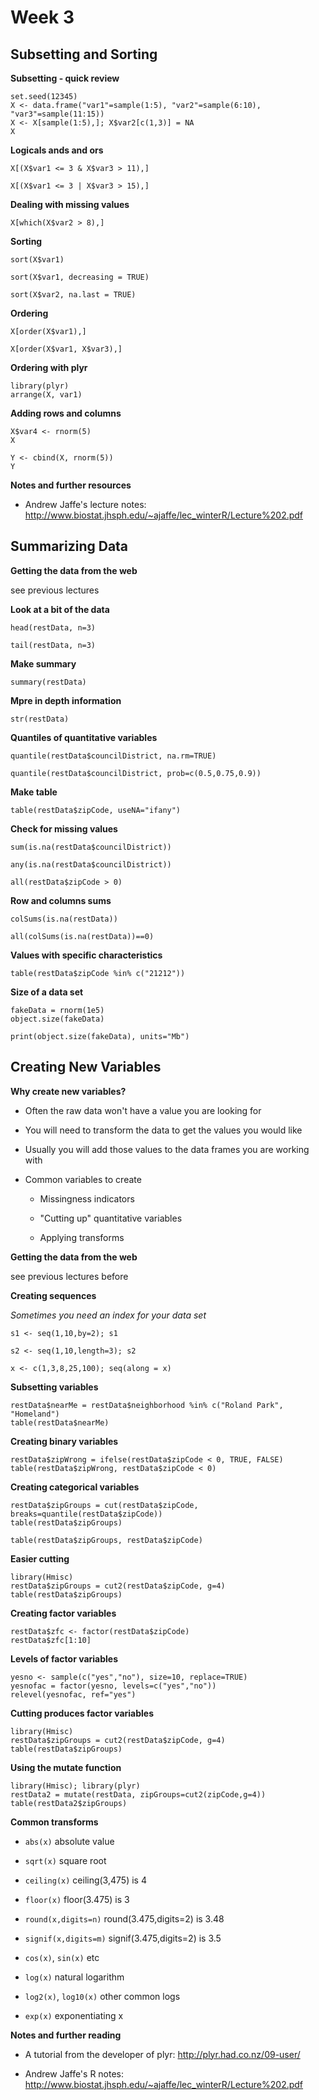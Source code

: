# Week 3

## Subsetting and Sorting

**Subsetting - quick review**

```
set.seed(12345)
X <- data.frame("var1"=sample(1:5), "var2"=sample(6:10), "var3"=sample(11:15))
X <- X[sample(1:5),]; X$var2[c(1,3)] = NA
X
```

**Logicals ands and ors**

```
X[(X$var1 <= 3 & X$var3 > 11),]
```

```
X[(X$var1 <= 3 | X$var3 > 15),]
```

**Dealing with missing values**

```
X[which(X$var2 > 8),]
```

**Sorting**

```
sort(X$var1)
```

```
sort(X$var1, decreasing = TRUE)
```

```
sort(X$var2, na.last = TRUE)
```

**Ordering**

```
X[order(X$var1),]
```

```
X[order(X$var1, X$var3),]
```

**Ordering with plyr**

```
library(plyr)
arrange(X, var1)
```

**Adding rows and columns**

```
X$var4 <- rnorm(5)
X
```

```
Y <- cbind(X, rnorm(5))
Y
```

**Notes and further resources**

* Andrew Jaffe's lecture notes: http://www.biostat.jhsph.edu/~ajaffe/lec_winterR/Lecture%202.pdf

## Summarizing Data

**Getting the data from the web**

see previous lectures

**Look at a bit of the data**

```
head(restData, n=3)
```

```
tail(restData, n=3)
```

**Make summary**

```
summary(restData)
```

**Mpre in depth information**

```
str(restData)
```

**Quantiles of quantitative variables**

```
quantile(restData$councilDistrict, na.rm=TRUE)
```

```
quantile(restData$councilDistrict, prob=c(0.5,0.75,0.9))
```

**Make table**

```
table(restData$zipCode, useNA="ifany")
```

**Check for missing values**

```
sum(is.na(restData$councilDistrict))
```

```
any(is.na(restData$councilDistrict))
```

```
all(restData$zipCode > 0)
```

**Row and columns sums**

```
colSums(is.na(restData))
```

```
all(colSums(is.na(restData))==0)
```

**Values with specific characteristics**

```
table(restData$zipCode %in% c("21212"))
```

**Size of a data set**

```
fakeData = rnorm(1e5)
object.size(fakeData)
```

```
print(object.size(fakeData), units="Mb")
```

## Creating New Variables

**Why create new variables?**

* Often the raw data won't have a value you are looking for

* You will need to transform the data to get the values you would like

* Usually you will add those values to the data frames you are working with

* Common variables to create

	* Missingness indicators
	
	* "Cutting up" quantitative variables
	
	* Applying transforms
	
**Getting the data from the web**

see previous lectures before

**Creating sequences**

*Sometimes you need an index for your data set*

```
s1 <- seq(1,10,by=2); s1
```

```
s2 <- seq(1,10,length=3); s2
```

```
x <- c(1,3,8,25,100); seq(along = x)
```

**Subsetting variables**

```
restData$nearMe = restData$neighborhood %in% c("Roland Park", "Homeland")
table(restData$nearMe)
```

**Creating binary variables**

```
restData$zipWrong = ifelse(restData$zipCode < 0, TRUE, FALSE)
table(restData$zipWrong, restData$zipCode < 0)
```

**Creating categorical variables**

```
restData$zipGroups = cut(restData$zipCode, breaks=quantile(restData$zipCode))
table(restData$zipGroups)
```

```
table(restData$zipGroups, restData$zipCode)
```

**Easier cutting**

```
library(Hmisc)
restData$zipGroups = cut2(restData$zipCode, g=4)
table(restData$zipGroups)
```

**Creating factor variables**

```
restData$zfc <- factor(restData$zipCode)
restData$zfc[1:10]
```

**Levels of factor variables**

```
yesno <- sample(c("yes","no"), size=10, replace=TRUE)
yesnofac = factor(yesno, levels=c("yes","no"))
relevel(yesnofac, ref="yes") 
```

**Cutting produces factor variables**

```
library(Hmisc)
restData$zipGroups = cut2(restData$zipCode, g=4)
table(restData$zipGroups)
```

**Using the mutate function**

```
library(Hmisc); library(plyr)
restData2 = mutate(restData, zipGroups=cut2(zipCode,g=4))
table(restData2$zipGroups)
```

**Common transforms**

* `abs(x)` absolute value

* `sqrt(x)` square root

* `ceiling(x)` ceiling(3,475) is 4

* `floor(x)` floor(3.475) is 3

* `round(x,digits=n)` round(3.475,digits=2) is 3.48

* `signif(x,digits=m)` signif(3.475,digits=2) is 3.5

* `cos(x)`, `sin(x)` etc

* `log(x)` natural logarithm

* `log2(x)`, `log10(x)` other common logs

* `exp(x)` exponentiating x

**Notes and further reading**

* A tutorial from the developer of plyr: http://plyr.had.co.nz/09-user/

* Andrew Jaffe's R notes: http://www.biostat.jhsph.edu/~ajaffe/lec_winterR/Lecture%202.pdf

























